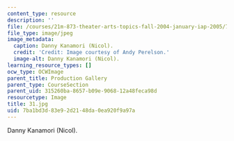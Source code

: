 ```yaml
---
content_type: resource
description: ''
file: /courses/21m-873-theater-arts-topics-fall-2004-january-iap-2005/7ba1bd3d83e92d2148da0ea920f9a97a_31.jpg
file_type: image/jpeg
image_metadata:
  caption: Danny Kanamori (Nicol).
  credit: 'Credit: Image courtesy of Andy Perelson.'
  image-alt: Danny Kanamori (Nicol).
learning_resource_types: []
ocw_type: OCWImage
parent_title: Production Gallery
parent_type: CourseSection
parent_uid: 315260ba-8657-b09e-9068-12a48feca98d
resourcetype: Image
title: 31.jpg
uid: 7ba1bd3d-83e9-2d21-48da-0ea920f9a97a
---
```

Danny Kanamori (Nicol).